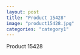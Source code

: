 ```yaml
---
layout: post
title: "Product 15428"
image: "product15428.jpg"
categories: "category1"
---
```

Product 15428
